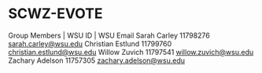 # SCWZ-EVOTE

Group Members      |   WSU ID   | WSU Email
Sarah Carley          11798276    sarah.carley@wsu.edu
Christian Estlund     11799760    christian.estlund@wsu.edu
Willow Zuvich         11797541    willow.zuvich@wsu.edu
Zachary Adelson       11757305    zachary.adelson@wsu.edu
